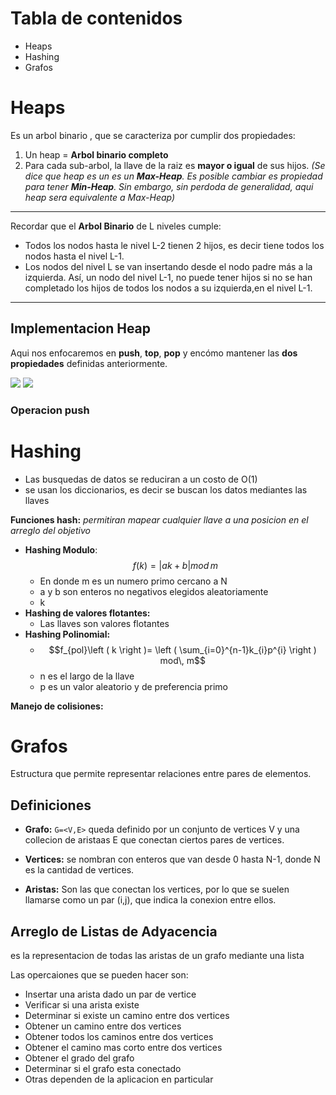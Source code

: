 # Tabla de contenidos

- Heaps
- Hashing
- Grafos

# Heaps

Es un arbol binario , que se caracteriza por cumplir dos propiedades:

1. Un heap = **Arbol binario completo**
2. Para cada sub-arbol, la llave de la raiz es **mayor o igual** de sus hijos. *(Se dice que heap es un es un **Max-Heap**. Es posible cambiar es propiedad para tener **Min-Heap**. Sin embargo, sin perdoda de generalidad, aqui heap sera equivalente a Max-Heap)* 

---
Recordar que el **Arbol Binario** de L niveles cumple:
- Todos los nodos hasta le nivel L-2 tienen 2 hijos, es decir tiene todos los nodos hasta el nivel L-1.
- Los nodos del nivel L se van insertando desde el nodo padre más a la izquierda. Así, un nodo del nivel L-1, no puede tener hijos si no se han completado los hijos de todos los nodos a su izquierda,en el nivel L-1.

---

## Implementacion Heap

Aqui nos enfocaremos en **push**, **top**, **pop** y encómo mantener las **dos propiedades** definidas anteriormente.

<image src="Imagenes\implementacion heap 3.png">

<image src="Imagenes\ejemplo heap.png">

### Operacion push


# Hashing
- Las busquedas de datos se reduciran a un costo de O(1)
- se usan los diccionarios, es decir se buscan los datos mediantes las llaves

**Funciones hash:** *permitiran mapear cualquier llave a una posicion en el arreglo del objetivo*
  - **Hashing Modulo**:
    $$f\left(k\right) = |ak + b| mod \, {m}$$
    - En donde m es un numero primo cercano a N
    - a y b son enteros no negativos elegidos aleatoriamente
    - k
  - **Hashing de valores flotantes:** 
    - Las llaves son valores flotantes
  - **Hashing Polinomial:** 
    - $$f_{pol}\left ( k \right )= \left ( \sum_{i=0}^{n-1}k_{i}p^{i} \right ) mod\, m$$ 
    - n es el largo de la llave
    - p es un valor aleatorio y de preferencia primo

**Manejo de colisiones:**


# Grafos

Estructura que permite representar relaciones entre pares de elementos. 

## Definiciones

- **Grafo:** ```G=<V,E>``` queda definido por un conjunto de vertices V y una collecion de aristaas E que conectan ciertos pares de vertices.

- **Vertices:** se nombran con enteros que van desde 0 hasta N-1, donde N es la cantidad de vertices.

- **Aristas:** Son las que conectan los vertices, por lo que se suelen llamarse como un par (i,j), que indica la conexion entre ellos.

## Arreglo de Listas de Adyacencia 

es la representacion de todas las aristas de un grafo mediante una lista

Las opercaiones que se pueden hacer son:
  - Insertar una arista dado un par de vertice
  - Verificar si una arista existe
  - Determinar si existe un camino entre dos vertices
  - Obtener un camino entre dos vertices
  - Obtener  todos los caminos entre dos vertices
  - Obtener el camino mas corto entre dos vertices
  - Obtener el grado del grafo
  - Determinar si el grafo esta conectado
  - Otras dependen de la aplicacion en particular
